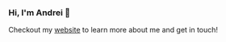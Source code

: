 ### Hi, I'm Andrei 👋
Checkout my [website](https://ageorgescu.dev 'Portfolio') to learn more about me and get in touch!
